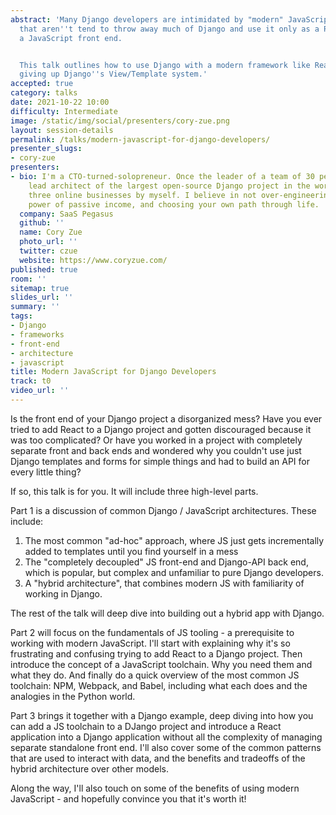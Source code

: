 ```yaml
---
abstract: 'Many Django developers are intimidated by "modern" JavaScript, and those
  that aren''t tend to throw away much of Django and use it only as a REST API for
  a JavaScript front end.


  This talk outlines how to use Django with a modern framework like React without
  giving up Django''s View/Template system.'
accepted: true
category: talks
date: 2021-10-22 10:00
difficulty: Intermediate
image: /static/img/social/presenters/cory-zue.png
layout: session-details
permalink: /talks/modern-javascript-for-django-developers/
presenter_slugs:
- cory-zue
presenters:
- bio: I'm a CTO-turned-solopreneur. Once the leader of a team of 30 people and the
    lead architect of the largest open-source Django project in the world, I now run
    three online businesses by myself. I believe in not over-engineering things, the
    power of passive income, and choosing your own path through life.
  company: SaaS Pegasus
  github: ''
  name: Cory Zue
  photo_url: ''
  twitter: czue
  website: https://www.coryzue.com/
published: true
room: ''
sitemap: true
slides_url: ''
summary: ''
tags:
- Django
- frameworks
- front-end
- architecture
- javascript
title: Modern JavaScript for Django Developers
track: t0
video_url: ''
---
```


Is the front end of your Django project a disorganized mess? Have you ever tried to add React to a Django project and gotten discouraged because it was too complicated? Or have you worked in a project with completely separate front and back ends and wondered why you couldn't use just Django templates and forms for simple things and had to build an API for every little thing?

If so, this talk is for you. It will include three high-level parts.

Part 1 is a discussion of common Django / JavaScript architectures. These include:

1. The most common "ad-hoc" approach, where JS just gets incrementally added to templates until you find yourself in a mess
2. The "completely decoupled" JS front-end and Django-API back end, which is popular, but complex and unfamiliar to pure Django developers.
3. A "hybrid architecture", that combines modern JS with familiarity of working in Django.

The rest of the talk will deep dive into building out a hybrid app with Django.

Part 2 will focus on the fundamentals of JS tooling - a prerequisite to working with modern JavaScript. I'll start with explaining why it's so frustrating and confusing trying to add React to a Django project. Then introduce the concept of a JavaScript toolchain. Why you need them and what they do. And finally do a quick overview of the most common JS toolchain: NPM, Webpack, and Babel, including what each does and the analogies in the Python world.

Part 3 brings it together with a Django example, deep diving into how you can add a JS toolchain to a DJango project and introduce a React application into a Django application without all the complexity of managing separate standalone front end. I'll also cover some of the common patterns that are used to interact with data, and the benefits and tradeoffs of the hybrid architecture over other models.

Along the way, I'll also touch on some of the benefits of using modern JavaScript - and hopefully convince you that it's worth it!
